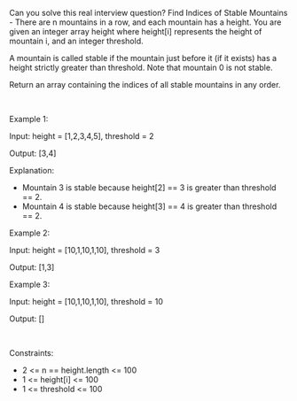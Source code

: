 Can you solve this real interview question? Find Indices of Stable Mountains - There are n mountains in a row, and each mountain has a height. You are given an integer array height where height[i] represents the height of mountain i, and an integer threshold.

A mountain is called stable if the mountain just before it (if it exists) has a height strictly greater than threshold. Note that mountain 0 is not stable.

Return an array containing the indices of all stable mountains in any order.

 

Example 1:

Input: height = [1,2,3,4,5], threshold = 2

Output: [3,4]

Explanation:

 * Mountain 3 is stable because height[2] == 3 is greater than threshold == 2.
 * Mountain 4 is stable because height[3] == 4 is greater than threshold == 2.

Example 2:

Input: height = [10,1,10,1,10], threshold = 3

Output: [1,3]

Example 3:

Input: height = [10,1,10,1,10], threshold = 10

Output: []

 

Constraints:

 * 2 <= n == height.length <= 100
 * 1 <= height[i] <= 100
 * 1 <= threshold <= 100